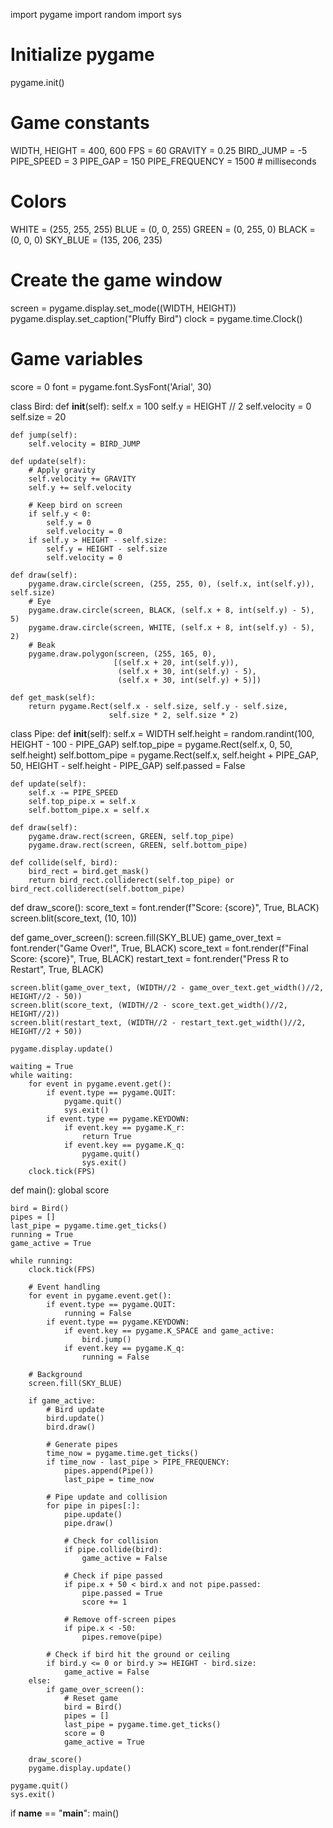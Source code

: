 import pygame
import random
import sys

# Initialize pygame
pygame.init()

# Game constants
WIDTH, HEIGHT = 400, 600
FPS = 60
GRAVITY = 0.25
BIRD_JUMP = -5
PIPE_SPEED = 3
PIPE_GAP = 150
PIPE_FREQUENCY = 1500  # milliseconds

# Colors
WHITE = (255, 255, 255)
BLUE = (0, 0, 255)
GREEN = (0, 255, 0)
BLACK = (0, 0, 0)
SKY_BLUE = (135, 206, 235)

# Create the game window
screen = pygame.display.set_mode((WIDTH, HEIGHT))
pygame.display.set_caption("Pluffy Bird")
clock = pygame.time.Clock()

# Game variables
score = 0
font = pygame.font.SysFont('Arial', 30)

class Bird:
    def __init__(self):
        self.x = 100
        self.y = HEIGHT // 2
        self.velocity = 0
        self.size = 20
        
    def jump(self):
        self.velocity = BIRD_JUMP
        
    def update(self):
        # Apply gravity
        self.velocity += GRAVITY
        self.y += self.velocity
        
        # Keep bird on screen
        if self.y < 0:
            self.y = 0
            self.velocity = 0
        if self.y > HEIGHT - self.size:
            self.y = HEIGHT - self.size
            self.velocity = 0
            
    def draw(self):
        pygame.draw.circle(screen, (255, 255, 0), (self.x, int(self.y)), self.size)
        # Eye
        pygame.draw.circle(screen, BLACK, (self.x + 8, int(self.y) - 5), 5)
        pygame.draw.circle(screen, WHITE, (self.x + 8, int(self.y) - 5), 2)
        # Beak
        pygame.draw.polygon(screen, (255, 165, 0), 
                           [(self.x + 20, int(self.y)), 
                            (self.x + 30, int(self.y) - 5), 
                            (self.x + 30, int(self.y) + 5)])
        
    def get_mask(self):
        return pygame.Rect(self.x - self.size, self.y - self.size, 
                          self.size * 2, self.size * 2)

class Pipe:
    def __init__(self):
        self.x = WIDTH
        self.height = random.randint(100, HEIGHT - 100 - PIPE_GAP)
        self.top_pipe = pygame.Rect(self.x, 0, 50, self.height)
        self.bottom_pipe = pygame.Rect(self.x, self.height + PIPE_GAP, 50, HEIGHT - self.height - PIPE_GAP)
        self.passed = False
        
    def update(self):
        self.x -= PIPE_SPEED
        self.top_pipe.x = self.x
        self.bottom_pipe.x = self.x
        
    def draw(self):
        pygame.draw.rect(screen, GREEN, self.top_pipe)
        pygame.draw.rect(screen, GREEN, self.bottom_pipe)
        
    def collide(self, bird):
        bird_rect = bird.get_mask()
        return bird_rect.colliderect(self.top_pipe) or bird_rect.colliderect(self.bottom_pipe)

def draw_score():
    score_text = font.render(f"Score: {score}", True, BLACK)
    screen.blit(score_text, (10, 10))

def game_over_screen():
    screen.fill(SKY_BLUE)
    game_over_text = font.render("Game Over!", True, BLACK)
    score_text = font.render(f"Final Score: {score}", True, BLACK)
    restart_text = font.render("Press R to Restart", True, BLACK)
    
    screen.blit(game_over_text, (WIDTH//2 - game_over_text.get_width()//2, HEIGHT//2 - 50))
    screen.blit(score_text, (WIDTH//2 - score_text.get_width()//2, HEIGHT//2))
    screen.blit(restart_text, (WIDTH//2 - restart_text.get_width()//2, HEIGHT//2 + 50))
    
    pygame.display.update()
    
    waiting = True
    while waiting:
        for event in pygame.event.get():
            if event.type == pygame.QUIT:
                pygame.quit()
                sys.exit()
            if event.type == pygame.KEYDOWN:
                if event.key == pygame.K_r:
                    return True
                if event.key == pygame.K_q:
                    pygame.quit()
                    sys.exit()
        clock.tick(FPS)

def main():
    global score
    
    bird = Bird()
    pipes = []
    last_pipe = pygame.time.get_ticks()
    running = True
    game_active = True
    
    while running:
        clock.tick(FPS)
        
        # Event handling
        for event in pygame.event.get():
            if event.type == pygame.QUIT:
                running = False
            if event.type == pygame.KEYDOWN:
                if event.key == pygame.K_SPACE and game_active:
                    bird.jump()
                if event.key == pygame.K_q:
                    running = False
        
        # Background
        screen.fill(SKY_BLUE)
        
        if game_active:
            # Bird update
            bird.update()
            bird.draw()
            
            # Generate pipes
            time_now = pygame.time.get_ticks()
            if time_now - last_pipe > PIPE_FREQUENCY:
                pipes.append(Pipe())
                last_pipe = time_now
                
            # Pipe update and collision
            for pipe in pipes[:]:
                pipe.update()
                pipe.draw()
                
                # Check for collision
                if pipe.collide(bird):
                    game_active = False
                
                # Check if pipe passed
                if pipe.x + 50 < bird.x and not pipe.passed:
                    pipe.passed = True
                    score += 1
                
                # Remove off-screen pipes
                if pipe.x < -50:
                    pipes.remove(pipe)
            
            # Check if bird hit the ground or ceiling
            if bird.y <= 0 or bird.y >= HEIGHT - bird.size:
                game_active = False
        else:
            if game_over_screen():
                # Reset game
                bird = Bird()
                pipes = []
                last_pipe = pygame.time.get_ticks()
                score = 0
                game_active = True
        
        draw_score()
        pygame.display.update()
    
    pygame.quit()
    sys.exit()

if __name__ == "__main__":
    main()
